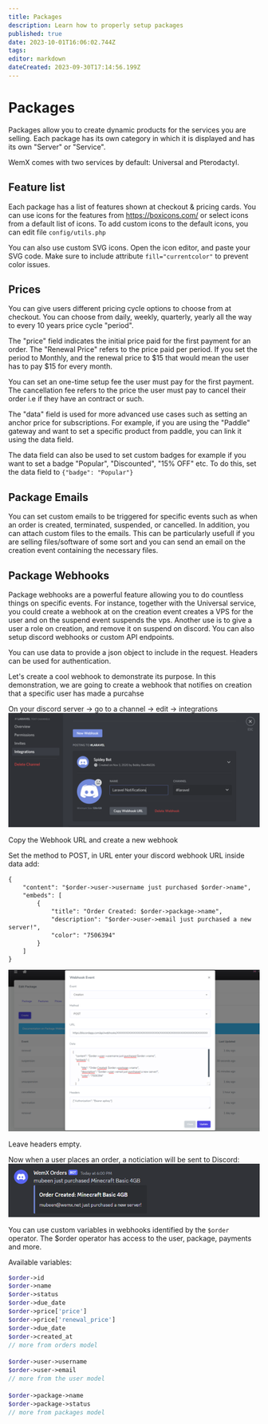 ```yaml
---
title: Packages
description: Learn how to properly setup packages
published: true
date: 2023-10-01T16:06:02.744Z
tags: 
editor: markdown
dateCreated: 2023-09-30T17:14:56.199Z
---
```


# Packages

Packages allow you to create dynamic products for the services you are selling. Each package has its own category in which it is displayed and has its own "Server" or "Service". 

WemX comes with two services by default: Universal and Pterodactyl.

## Feature list

Each package has a list of features shown at checkout & pricing cards. You can use icons for the features from https://boxicons.com/ or select icons from a default list of icons. To add custom icons to the default icons, you can edit file `config/utils.php`

You can also use custom SVG icons. Open the icon editor, and paste your SVG code. Make sure to include attribute `fill="currentcolor"` to prevent color issues.

## Prices

You can give users different pricing cycle options to choose from at checkout. You can choose from daily, weekly, quarterly, yearly all the way to every 10 years price cycle "period".

The "price" field indicates the initial price paid for the first payment for an order. The "Renewal Price" refers to the price paid per period. If you set the period to Monthly, and the renewal price to $15 that would mean the user has to pay $15 for every month. 

You can set an one-time setup fee the user must pay for the first payment. The cancellation fee refers to the price the user must pay to cancel their order i.e if they have an contract or such.

The "data" field is used for more advanced use cases such as setting an anchor price for subscriptions. For example, if you are using the "Paddle" gateway and want to set a specific product from paddle, you can link it using the data field.

The data field can also be used to set custom badges for example if you want to set a badge "Popular", "Discounted", "15% OFF" etc. To do this, set the data field to `{"badge": "Popular"}`

## Package Emails

You can set custom emails to be triggered for specific events such as when an order is created, terminated, suspended, or cancelled. In addition, you can attach custom files to the emails. This can be particularly usefull if you are selling files/software of some sort and you can send an email on the creation event containing the necessary files.

## Package Webhooks

Package webhooks are a powerful feature allowing you to do countless things on specific events. For instance, together with the Universal service, you could create a webhook at on the creation event creates a VPS for the user and on the suspend event suspends the vps. Another use is to give a user a role on creation, and remove it on suspend on discord. You can also setup discord webhooks or custom API endpoints.

You can use data to provide a json object to include in the request. Headers can be used for authentication.

Let's create a cool webhook to demonstrate its purpose. In this demonstration, we are going to create a webhook that notifies on creation that a specific user has made a purcahse

On your discord server -> go to a channel -> edit -> integrations
![Webhook](/assets/webhook/index.png)

Copy the Webhook URL and create a new webhook

Set the method to POST, in URL enter your discord webhook URL inside data add:
```
{
    "content": "$order->user->username just purchased $order->name",
    "embeds": [
        {
            "title": "Order Created: $order->package->name",
            "description": "$order->user->email just purchased a new server!",
            "color": "7506394"
        }
    ]
}
```

![Create webhook](/assets/webhook/create.png)

Leave headers empty.

Now when a user places an order, a noticiation will be sent to Discord:
![Webhook received](/assets/webhook/received.png)

You can use custom variables in webhooks identified by the `$order` operator. The $order operator has access to the user, package, payments and more.


Available variables:
```php
$order->id
$order->name
$order->status
$order->due_date
$order->price['price']
$order->price['renewal_price']
$order->due_date
$order->created_at
// more from orders model

$order->user->username
$order->user->email
// more from the user model

$order->package->name
$order->package->status
// more from packages model
```
